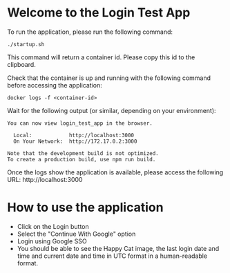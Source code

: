 # Welcome to the Login Test App

To run the application, please run the following command:
```
./startup.sh
```

This command will return a container id. Please copy this id to the clipboard.

Check that the container is up and running with the following command before accessing the application: 
```
docker logs -f <container-id>
```

Wait for the following output (or similar, depending on your environment):
```
You can now view login_test_app in the browser.

  Local:            http://localhost:3000
  On Your Network:  http://172.17.0.2:3000

Note that the development build is not optimized.
To create a production build, use npm run build.
```

Once the logs show the application is available, please access the following URL: http://localhost:3000

# How to use the application

- Click on the Login button
- Select the "Continue With Google" option
- Login using Google SSO
- You should be able to see the Happy Cat image, the last login date and time and current date and time in UTC format in a human-readable format. 